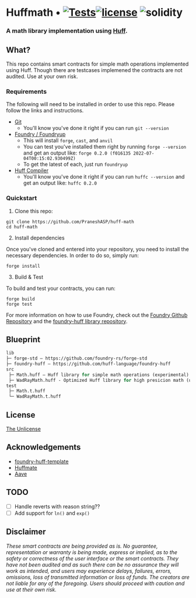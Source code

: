 # Huffmath • [![Tests](https://github.com/PraneshASP/huff-math/actions/workflows/tests.yaml/badge.svg)](https://github.com/PraneshASP/huff-math/actions/workflows/tests.yaml)[![license](https://img.shields.io/badge/Unlicense-blue.svg?label=license)](https://opensource.org/licenses/unlicense) ![solidity](https://img.shields.io/badge/solidity-%3E%3D0.8.13%20%3C0.9.0-lightgrey)

<h3>

A math library implementation using [**Huff**](https://docs.huff.sh).

</h3>
 
## What?

This repo contains smart contracts for simple math operations implemented using Huff. Though there are testcases implemened the contracts are not audited. Use at your own risk.

### Requirements

The following will need to be installed in order to use this repo. Please follow the links and instructions.

- [Git](https://git-scm.com/book/en/v2/Getting-Started-Installing-Git)
  - You'll know you've done it right if you can run `git --version`
- [Foundry / Foundryup](https://github.com/gakonst/foundry)
  - This will install `forge`, `cast`, and `anvil`
  - You can test you've installed them right by running `forge --version` and get an output like: `forge 0.2.0 (f016135 2022-07-04T00:15:02.930499Z)`
  - To get the latest of each, just run `foundryup`
- [Huff Compiler](https://docs.huff.sh/get-started/installing/)
  - You'll know you've done it right if you can run `huffc --version` and get an output like: `huffc 0.2.0`

### Quickstart

1. Clone this repo:

```
git clone https://github.com/PraneshASP/huff-math
cd huff-math
```

2. Install dependencies

Once you've cloned and entered into your repository, you need to install the necessary dependencies. In order to do so, simply run:

```shell
forge install
```

3. Build & Test

To build and test your contracts, you can run:

```shell
forge build
forge test
```

For more information on how to use Foundry, check out the [Foundry Github Repository](https://github.com/foundry-rs/foundry/tree/master/forge) and the [foundry-huff library repository](https://github.com/huff-language/foundry-huff).

## Blueprint

```ml
lib
├─ forge-std — https://github.com/foundry-rs/forge-std
├─ foundry-huff — https://github.com/huff-language/foundry-huff
src
 ├─ Math.huff — Huff library for simple math operations (experimental)
 ├─ WadRayMath.huff - Optimized Huff library for high presicion math (upto 27 digit decimals)
test
 ├─ Math.t.huff
 └─ WadRayMath.t.huff
```

## License

[The Unlicense](https://github.com/PraneshASP/huff-math/blob/master/LICENSE)

## Acknowledgements

- [foundry-huff-template](https://github.com/huff-language/huff-project-template)
- [Huffmate](https://github.com/pentagonxyz/huffmate)
- [Aave](https://github.com/aave)

## TODO

- [ ] Handle reverts with reason string??
- [ ] Add support for `ln()` and `exp()`

## Disclaimer

_These smart contracts are being provided as is. No guarantee, representation or warranty is being made, express or implied, as to the safety or correctness of the user interface or the smart contracts. They have not been audited and as such there can be no assurance they will work as intended, and users may experience delays, failures, errors, omissions, loss of transmitted information or loss of funds. The creators are not liable for any of the foregoing. Users should proceed with caution and use at their own risk._
